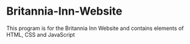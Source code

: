 # Britannia-Inn-Website
This program is for the Britannia Inn Website and contains elements of HTML, CSS and JavaScript
